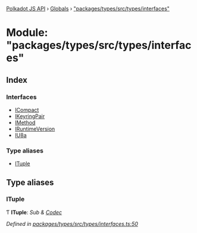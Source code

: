 [Polkadot JS API](../README.md) › [Globals](../globals.md) › ["packages/types/src/types/interfaces"](_packages_types_src_types_interfaces_.md)

# Module: "packages/types/src/types/interfaces"

## Index

### Interfaces

* [ICompact](../interfaces/_packages_types_src_types_interfaces_.icompact.md)
* [IKeyringPair](../interfaces/_packages_types_src_types_interfaces_.ikeyringpair.md)
* [IMethod](../interfaces/_packages_types_src_types_interfaces_.imethod.md)
* [IRuntimeVersion](../interfaces/_packages_types_src_types_interfaces_.iruntimeversion.md)
* [IU8a](../interfaces/_packages_types_src_types_interfaces_.iu8a.md)

### Type aliases

* [ITuple](_packages_types_src_types_interfaces_.md#ituple)

## Type aliases

###  ITuple

Ƭ **ITuple**: *Sub & [Codec](../interfaces/_packages_types_src_types_codec_.codec.md)*

*Defined in [packages/types/src/types/interfaces.ts:50](https://github.com/polkadot-js/api/blob/e88ebf7b2e/packages/types/src/types/interfaces.ts#L50)*
